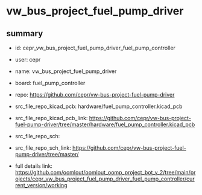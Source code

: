 # vw_bus_project_fuel_pump_driver
 
## summary 
* id: cepr_vw_bus_project_fuel_pump_driver_fuel_pump_controller
* user: cepr
* name: vw_bus_project_fuel_pump_driver
* board: fuel_pump_controller
* repo: https://github.com/cepr/vw-bus-project-fuel-pump-driver
* src_file_repo_kicad_pcb: hardware/fuel_pump_controller.kicad_pcb
* src_file_repo_kicad_pcb_link: https://github.com/cepr/vw-bus-project-fuel-pump-driver/tree/master/hardware/fuel_pump_controller.kicad_pcb


* src_file_repo_sch: 
* src_file_repo_sch_link: https://github.com/cepr/vw-bus-project-fuel-pump-driver/tree/master/
* full details link: https://github.com/oomlout/oomlout_oomp_project_bot_v_2/tree/main/projects/cepr_vw_bus_project_fuel_pump_driver_fuel_pump_controller/current_version/working  






